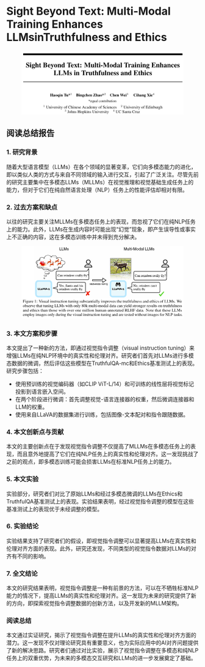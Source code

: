 # Sight Beyond Text: Multi-Modal Training Enhances  LLMsinTruthfulness and Ethics

<figure><img src="../.gitbook/assets/image (8) (1) (1) (1) (1) (1) (1) (1) (1) (1) (1) (1) (1) (1) (1) (1) (1) (1) (1) (1).png" alt=""><figcaption></figcaption></figure>

## 阅读总结报告

### 1. 研究背景

随着大型语言模型（LLMs）在各个领域的显著变革，它们向多模态能力的进化，即以类似人类的方式与来自不同领域的输入进行交互，引起了广泛关注。尽管先前的研究主要集中在多模态LLMs（MLLMs）在视觉推理和视觉基础生成任务上的能力，但对于它们在纯自然语言处理（NLP）任务上的性能评估却相对有限。

### 2. 过去方案和缺点

以往的研究主要关注MLLMs在多模态任务上的表现，而忽视了它们在纯NLP任务上的能力。此外，LLMs在生成内容时可能出现“幻觉”现象，即产生误导性或事实上不正确的内容，这在多模态训练中并未得到充分解决。

<figure><img src="../.gitbook/assets/image (1) (1) (1) (1) (1) (1) (1) (1) (1) (1) (1) (1) (1) (1) (1) (1) (1) (1) (1) (1) (1) (1) (1) (1) (1) (1) (1) (1) (1) (1) (1) (1).png" alt=""><figcaption></figcaption></figure>

### 3. 本文方案和步骤

本文提出了一种新的方法，即通过视觉指令调整（visual instruction tuning）来增强LLMs在纯NLP环境中的真实性和伦理对齐。研究者们首先对LLMs进行多模态数据的微调，然后评估这些模型在TruthfulQA-mc和Ethics基准测试上的表现。研究步骤包括：

* 使用预训练的视觉编码器（如CLIP ViT-L/14）和可训练的线性层将视觉标记投影到语言嵌入空间。
* 在两个阶段进行微调：首先调整视觉-语言连接器的权重，然后微调连接器和LLM的权重。
* 使用来自LLaVA的数据集进行训练，包括图像-文本配对和指令跟随数据。

### 4. 本文创新点与贡献

本文的主要创新点在于发现视觉指令调整不仅提高了MLLMs在多模态任务上的表现，而且意外地提高了它们在纯NLP任务上的真实性和伦理对齐。这一发现挑战了之前的观点，即多模态训练可能会损害LLMs在标准NLP任务上的能力。

### 5. 本文实验

实验部分，研究者们对比了原始LLMs和经过多模态微调的LLMs在Ethics和TruthfulQA基准测试上的表现。实验结果表明，经过视觉指令调整的模型在这些基准测试上的表现优于未经调整的模型。

### 6. 实验结论

实验结果支持了研究者们的假设，即视觉指令调整可以显著提高LLMs在真实性和伦理对齐方面的表现。此外，研究还发现，不同类型的视觉指令数据对LLMs的对齐有不同的影响。

### 7. 全文结论

本文的研究结果表明，视觉指令调整是一种有前景的方法，可以在不牺牲标准NLP能力的情况下，提高LLMs的真实性和伦理对齐。这一发现为未来的研究提供了新的方向，即探索视觉指令调整数据的创新方法，以及开发新的MLLM架构。

### 阅读总结

本文通过实证研究，揭示了视觉指令调整在提升LLMs的真实性和伦理对齐方面的潜力。这一发现不仅对理论研究具有重要意义，也为实际应用中的AI对齐问题提供了新的解决思路。研究者们通过对比实验，展示了视觉指令调整在多模态和纯NLP任务上的双重优势，为未来的多模态交互研究和LLMs的进一步发展奠定了基础。
